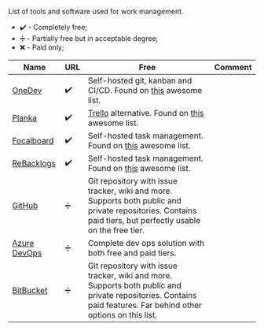 List of tools and software used for work management.
* :heavy_check_mark: - Completely free;
* :heavy_division_sign: - Partially free but in acceptable degree;
* :x: - Paid only;

| Name | URL | Free | Comment |
| ---- | --- | ---- | ------- |
| [OneDev](https://github.com/theonedev/onedev) | :heavy_check_mark: | Self-hosted git, kanban and CI/CD. Found on [this](https://github.com/awesome-selfhosted/awesome-selfhosted) awesome list. |
| [Planka](https://planka.app) | :heavy_check_mark: | [Trello](https://trello.com) alternative. Found on [this](https://github.com/awesome-selfhosted/awesome-selfhosted) awesome list. |
| [Focalboard](https://www.focalboard.com) | :heavy_check_mark: | Self-hosted task management. Found on [this](https://github.com/awesome-selfhosted/awesome-selfhosted) awesome list. |
| [ReBacklogs](https://github.com/kaishuu0123/rebacklogs) | :heavy_check_mark: | Self-hosted task management. Found on [this](https://github.com/awesome-selfhosted/awesome-selfhosted) awesome list. |
| [GitHub](https://github.com) | :heavy_division_sign: | Git repository with issue tracker, wiki and more. Supports both public and private repositories. Contains paid tiers, but perfectly usable on the free tier. |
| [Azure DevOps](https://azure.microsoft.com) | :heavy_division_sign: | Complete dev ops solution with both free and paid tiers. |
| [BitBucket](http://bitbucket.org/) | :heavy_division_sign: | Git repository with issue tracker, wiki and more. Supports both public and private repositories. Contains paid features. Far behind other options on this list. |
